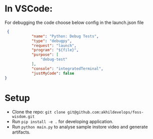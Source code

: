 # In VSCode:
For debugging the code choose below config in the launch.json file
```json
 {
            "name": "Python: Debug Tests",
            "type": "debugpy",
            "request": "launch",
            "program": "${file}",
            "purpose": [
                "debug-test"
            ],
            "console": "integratedTerminal",
            "justMyCode": false
}
```

# Setup
- Clone the repo: `git clone git@github.com:akhildevelops/foss-wisdom.git`
- Run `pip install -e .` for developing application.
- Run `python main.py` to analyse sample instore video and generate artifacts.